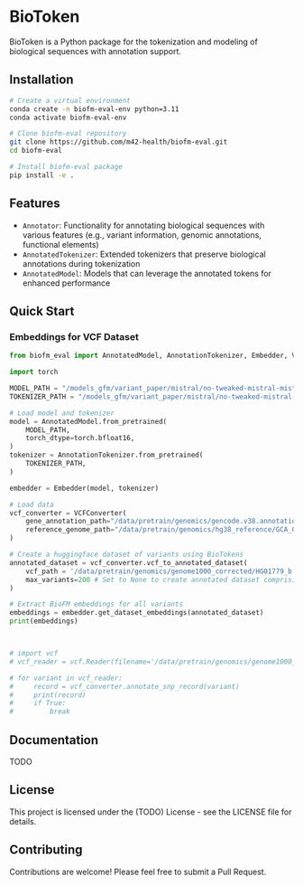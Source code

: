 # BioToken

BioToken is a Python package for the tokenization and modeling of biological sequences with annotation support.

## Installation

```bash
# Create a virtual environment
conda create -n biofm-eval-env python=3.11
conda activate biofm-eval-env

# Clone biofm-eval repository
git clone https://github.com/m42-health/biofm-eval.git
cd biofm-eval

# Install biofm-eval package
pip install -e .

```

## Features

- `Annotator`: Functionality for annotating biological sequences with various features (e.g., variant information, genomic annotations, functional elements)
- `AnnotatedTokenizer`: Extended tokenizers that preserve biological annotations during tokenization
- `AnnotatedModel`: Models that can leverage the annotated tokens for enhanced performance

## Quick Start

### Embeddings for VCF Dataset

```python
from biofm_eval import AnnotatedModel, AnnotationTokenizer, Embedder, VCFConverter

import torch

MODEL_PATH = "/models_gfm/variant_paper/mistral/no-tweaked-mistral-mistral-265m-vlw-annohg1000-6k-step063489-chngont2"
TOKENIZER_PATH = "/models_gfm/variant_paper/mistral/no-tweaked-mistral-mistral-265m-vlw-annohg1000-6k-step063489-chngont2"

# Load model and tokenizer
model = AnnotatedModel.from_pretrained(
    MODEL_PATH,
    torch_dtype=torch.bfloat16,
)
tokenizer = AnnotationTokenizer.from_pretrained(
    TOKENIZER_PATH,
)

embedder = Embedder(model, tokenizer)

# Load data
vcf_converter = VCFConverter(
    gene_annotation_path="/data/pretrain/genomics/gencode.v38.annotation.gff3",
    reference_genome_path="/data/pretrain/genomics/hg38_reference/GCA_000001405.15_GRCh38_no_alt_plus_hs38d1_analysis_set.fna"
)

# Create a huggingface dataset of variants using BioTokens
annotated_dataset = vcf_converter.vcf_to_annotated_dataset(
    vcf_path = '/data/pretrain/genomics/genome1000_corrected/HG01779_b.vcf.gz', 
    max_variants=200 # Set to None to create annotated dataset comprising all the variants from vcf
)

# Extract BioFM embeddings for all variants
embeddings = embedder.get_dataset_embeddings(annotated_dataset)
print(embeddings)



# import vcf
# vcf_reader = vcf.Reader(filename='/data/pretrain/genomics/genome1000_corrected/HG01779_b.vcf.gz')

# for variant in vcf_reader:
#     record = vcf_converter.annotate_snp_record(variant)
#     print(record)
#     if True:
#         break


```



## Documentation

TODO

## License

This project is licensed under the (TODO) License - see the LICENSE file for details.

## Contributing

Contributions are welcome! Please feel free to submit a Pull Request. 